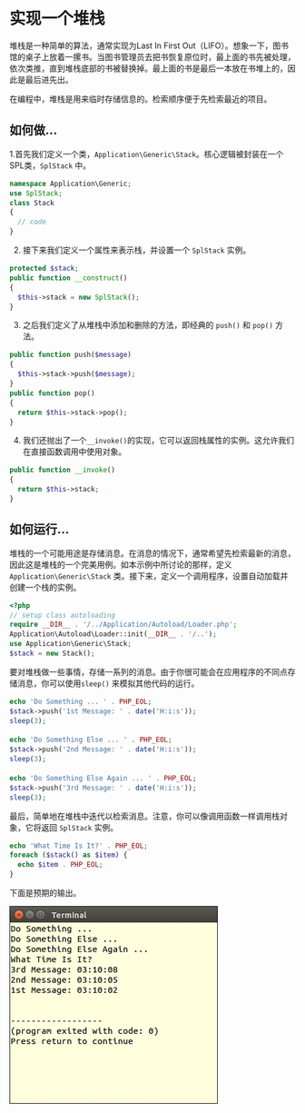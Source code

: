 # 实现一个堆栈

堆栈是一种简单的算法，通常实现为Last In First Out（LIFO）。想象一下，图书馆的桌子上放着一摞书。当图书管理员去把书恢复原位时，最上面的书先被处理，依次类推，直到堆栈底部的书被替换掉。最上面的书是最后一本放在书堆上的，因此是最后进先出。

在编程中，堆栈是用来临时存储信息的。检索顺序便于先检索最近的项目。

## 如何做...

1.首先我们定义一个类，`Application\Generic\Stack`。核心逻辑被封装在一个SPL类，`SplStack` 中。

```php
namespace Application\Generic;
use SplStack;
class Stack
{
  // code
}
```

2. 接下来我们定义一个属性来表示栈，并设置一个 `SplStack` 实例。

```php
protected $stack;
public function __construct()
{
  $this->stack = new SplStack();
}
```

3. 之后我们定义了从堆栈中添加和删除的方法，即经典的 `push()` 和 `pop()` 方法。

```php
public function push($message)
{
  $this->stack->push($message);
}
public function pop()
{
  return $this->stack->pop();
}
```

4. 我们还抛出了一个`__invoke()`的实现，它可以返回栈属性的实例。这允许我们在直接函数调用中使用对象。

```php
public function __invoke()
{
  return $this->stack;
}
```

## 如何运行...

堆栈的一个可能用途是存储消息。在消息的情况下，通常希望先检索最新的消息，因此这是堆栈的一个完美用例。如本示例中所讨论的那样，定义 `Application\Generic\Stack` 类。接下来，定义一个调用程序，设置自动加载并创建一个栈的实例。

```php
<?php
// setup class autoloading
require __DIR__ . '/../Application/Autoload/Loader.php';
Application\Autoload\Loader::init(__DIR__ . '/..');
use Application\Generic\Stack;
$stack = new Stack();
```

要对堆栈做一些事情，存储一系列的消息。由于你很可能会在应用程序的不同点存储消息，你可以使用`sleep()` 来模拟其他代码的运行。

```php
echo 'Do Something ... ' . PHP_EOL;
$stack->push('1st Message: ' . date('H:i:s'));
sleep(3);

echo 'Do Something Else ... ' . PHP_EOL;
$stack->push('2nd Message: ' . date('H:i:s'));
sleep(3);

echo 'Do Something Else Again ... ' . PHP_EOL;
$stack->push('3rd Message: ' . date('H:i:s'));
sleep(3);
```

最后，简单地在堆栈中迭代以检索消息。注意，你可以像调用函数一样调用栈对象，它将返回 `SplStack` 实例。

```php
echo 'What Time Is It?' . PHP_EOL;
foreach ($stack() as $item) {
  echo $item . PHP_EOL;
}
```

下面是预期的输出。

![](../../.gitbook/assets/image%20%28123%29.png)

